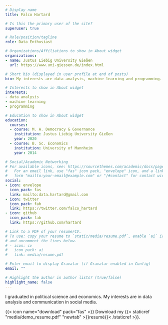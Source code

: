 ```yaml
---
# Display name
title: Falco Hartard

# Is this the primary user of the site?
superuser: true

# Role/position/tagline
role: Data Enthusiast

# Organizations/Affiliations to show in About widget
organizations:
- name: Justus Liebig University Gießen
  url: https://www.uni-giessen.de/index.html

# Short bio (displayed in user profile at end of posts)
bio: My interests are data analysis, machine learning and programming.

# Interests to show in About widget
interests:
- data analysis
- machine learning
- programming

# Education to show in About widget
education:
  courses:
  - course: M. A. Democracy & Governance
    institution: Justus Liebig University Gießen
    year: 2020
  - course: B. Sc. Economics
    institution: University of Mannheim
    year: 2014

# Social/Academic Networking
# For available icons, see: https://sourcethemes.com/academic/docs/page-builder/#icons
#   For an email link, use "fas" icon pack, "envelope" icon, and a link in the
#   form "mailto:your-email@example.com" or "/#contact" for contact widget.
social:
- icon: envelope
  icon_pack: fas
  link: mailto:data.hartard@gmail.com
- icon: twitter
  icon_pack: fab
  link: https://twitter.com/falco_hartard
- icon: github
  icon_pack: fab
  link: https://github.com/hartard

# Link to a PDF of your resume/CV.
# To use: copy your resume to `static/media/resume.pdf`, enable `ai` icons in `params.toml`, 
# and uncomment the lines below.
# - icon: cv
#   icon_pack: ai
#   link: media/resume.pdf

# Enter email to display Gravatar (if Gravatar enabled in Config)
email: ""

# Highlight the author in author lists? (true/false)
highlight_name: false
---
```


I graduated in political science and economics. My interests are in data analysis and communication in social media.

{{< icon name="download" pack="fas" >}} Download my {{< staticref "media/demo_resume.pdf" "newtab" >}}resumé{{< /staticref >}}.
